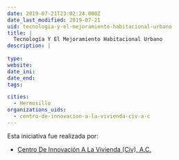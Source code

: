 ```yaml
---
date: 2019-07-21T23:02:24.000Z
date_last_modified: 2019-07-21
uid: tecnologia-y-el-mejoramiento-habitacional-urbano
title: |
  Tecnología Y El Mejoramiento Habitacional Urbano
description: |
  
type: 
website: 
date_ini: 
date_end: 
tags:

cities: 
  - Hermosillo
organizations_uids:
  - centro-de-innovacion-a-la-vivienda-civ-a-c
---
```


Esta iniciativa fue realizada por:

- [Centro De Innovación A La Vivienda (Civ), A.C.](/organizaciones/centro-de-innovacion-a-la-vivienda-civ-a-c)

